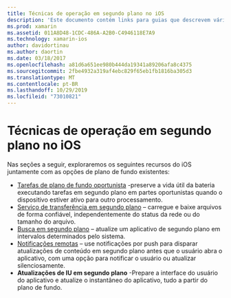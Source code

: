 ```yaml
---
title: Técnicas de operação em segundo plano no iOS
description: 'Este documento contém links para guias que descrevem várias técnicas de plano de fundo no iOS: tarefas em segundo plano, serviço de transferência em segundo plano, busca em segundo plano e notificações remotas.'
ms.prod: xamarin
ms.assetid: 011A8D48-1CDC-486A-A2B0-C4946118E7A9
ms.technology: xamarin-ios
author: davidortinau
ms.author: daortin
ms.date: 03/18/2017
ms.openlocfilehash: a81d6a651ee980b444da19341a89206afa8c4375
ms.sourcegitcommit: 2fbe4932a319af4ebc829f65eb1fb1816ba305d3
ms.translationtype: MT
ms.contentlocale: pt-BR
ms.lasthandoff: 10/29/2019
ms.locfileid: "73010821"
---
```

# <a name="ios-backgrounding-techniques"></a>Técnicas de operação em segundo plano no iOS

Nas seções a seguir, exploraremos os seguintes recursos do iOS juntamente com as opções de plano de fundo existentes:

- [Tarefas de plano de fundo oportunista](~/ios/app-fundamentals/backgrounding/ios-backgrounding-techniques/ios-backgrounding-with-tasks.md#background_tasks_in_iOS_7) -preserve a vida útil da bateria executando tarefas em segundo plano em partes oportunistas quando o dispositivo estiver ativo para outro processamento.
- [Serviço de transferência em segundo plano](~/ios/app-fundamentals/backgrounding/ios-backgrounding-techniques/ios-backgrounding-with-tasks.md#background-transfers) – carregue e baixe arquivos de forma confiável, independentemente do status da rede ou do tamanho do arquivo.
- [Busca em segundo plano](~/ios/app-fundamentals/backgrounding/ios-backgrounding-techniques/updating-an-application-in-the-background.md#background_fetch) – atualize um aplicativo de segundo plano em intervalos determinados pelo sistema.
- [Notificações remotas](~/ios/app-fundamentals/backgrounding/ios-backgrounding-techniques/updating-an-application-in-the-background.md#remote_notifications) – use notificações por push para disparar atualizações de conteúdo em segundo plano antes que o usuário abra o aplicativo, com uma opção para notificar o usuário ou atualizar silenciosamente.
- **Atualizações de IU em segundo plano** -Prepare a interface do usuário do aplicativo e atualize o instantâneo do aplicativo, tudo a partir do plano de fundo.
